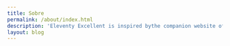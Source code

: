 ```yaml
---
title: Sobre
permalink: /about/index.html
description: 'Eleventy Excellent is inspired bythe companion website of Andy Bell’s talk "Be the browser’s mentor, not its micromanager".'
layout: blog
---
```

